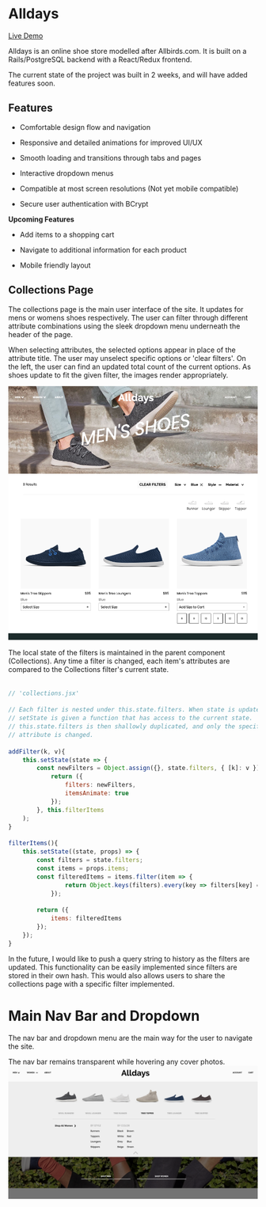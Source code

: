 # Alldays

[Live Demo](http://alldays.herokuapp.com/#/)

Alldays is an online shoe store modelled after Allbirds.com. It is built on a Rails/PostgreSQL backend with a React/Redux frontend. 

The current state of the project was built in 2 weeks, and will have added features soon.

## Features

* Comfortable design flow and navigation

* Responsive and detailed animations for improved UI/UX

* Smooth loading and transitions through tabs and pages

* Interactive dropdown menus

* Compatible at most screen resolutions (Not yet mobile compatible)

* Secure user authentication with BCrypt

**Upcoming Features**

* Add items to a shopping cart

* Navigate to additional information for each product

* Mobile friendly layout

## Collections Page

The collections page is the main user interface of the site. It updates for mens or womens shoes respectively. The user can filter through different attribute combinations using the sleek dropdown menu underneath the header of the page. 

When selecting attributes, the selected options appear in place of the attribute title. The user may unselect specific options or 'clear filters'. On the left, the user can find an updated total count of the current options. As shoes update to fit the given filter, the images render appropriately.

![Image of collections page](https://github.com/pb-nowa/All-Days/blob/master/app/assets/images/screenshots/collections_mens_filtered.png)

The local state of the filters is maintained in the parent component (Collections). Any time a filter is changed, each item's attributes are compared to the Collections filter's current state.

```javascript

// 'collections.jsx'

// Each filter is nested under this.state.filters. When state is updated,
// setState is given a function that has access to the current state. 
// this.state.filters is then shallowly duplicated, and only the specific 
// attribute is changed. 

addFilter(k, v){
    this.setState(state => {
        const newFilters = Object.assign({}, state.filters, { [k]: v });
            return ({ 
                filters: newFilters,
                itemsAnimate: true
            });
        }, this.filterItems
    );
}

filterItems(){
    this.setState((state, props) => {
        const filters = state.filters;
        const items = props.items;
        const filteredItems = items.filter(item => {
                return Object.keys(filters).every(key => filters[key] === item[key]);
            });
            
        return ({
            items: filteredItems
        });
    });
}

```

In the future, I would like to push a query string to history as the filters are updated. This functionality can be easily implemented since filters are stored in their own hash. This would also allows users to share the collections page with a specific filter implemented. 

# Main Nav Bar and Dropdown

The nav bar and dropdown menu are the main way for the user to navigate the site. 

The nav bar remains transparent while hovering any cover photos. 
![Image of Dropdown Menu](https://github.com/pb-nowa/All-Days/blob/master/app/assets/images/screenshots/dropdown_home_active.png)


